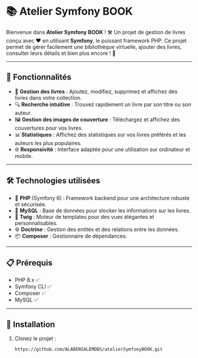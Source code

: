 # 📚 Atelier Symfony BOOK

Bienvenue dans **Atelier Symfony BOOK** ! 🛠️ Un projet de gestion de livres conçu avec ❤️ en utilisant **Symfony**, le puissant framework PHP. Ce projet permet de gérer facilement une bibliothèque virtuelle, ajouter des livres, consulter leurs détails et bien plus encore ! 🌟

---

## 🚀 Fonctionnalités

- 📖 **Gestion des livres** : Ajoutez, modifiez, supprimez et affichez des livres dans votre collection.
- 🔍 **Recherche intuitive** : Trouvez rapidement un livre par son titre ou son auteur.
- 🖼️ **Gestion des images de couverture** : Téléchargez et affichez des couvertures pour vos livres.
- 📊 **Statistiques** : Affichez des statistiques sur vos livres préférés et les auteurs les plus populaires.
- 🌐 **Responsivité** : Interface adaptée pour une utilisation sur ordinateur et mobile.

---

## 🛠️ Technologies utilisées

- 🐘 **PHP** (Symfony 6) : Framework backend pour une architecture robuste et sécurisée.
- 💾 **MySQL** : Base de données pour stocker les informations sur les livres.
- 🎨 **Twig** : Moteur de templates pour des vues élégantes et personnalisables.
- ⚙️ **Doctrine** : Gestion des entités et des relations entre les données.
- 📦 **Composer** : Gestionnaire de dépendances.

---

## 📋 Prérequis

- PHP 8.x ✅
- Symfony CLI ✅
- Composer ✅
- MySQL ✅

---

## 🏁 Installation

1. Clonez le projet :  
   ```bash
   https://github.com/ALABENSALEMDBS/atelierSymfonyBOOK.git
